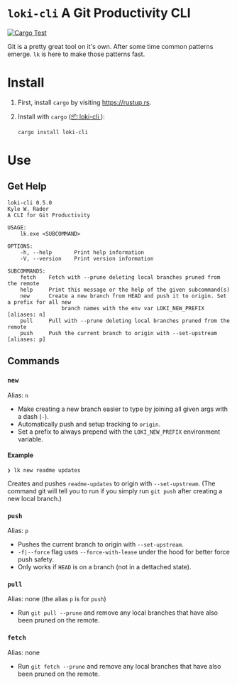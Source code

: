 # `loki-cli` A Git Productivity CLI

[![Cargo Test](https://github.com/kyle-rader/loki-cli/actions/workflows/pr-build.yml/badge.svg)](https://github.com/kyle-rader/loki-cli/actions/workflows/pr-build.yml)

Git is a pretty great tool on it's own. After some time common patterns emerge. `lk` is here to make those patterns fast.

# Install

1. First, install `cargo` by visiting https://rustup.rs.
2. Install with `cargo` ([📦 loki-cli ](https://crates.io/crates/loki-cli)):

    ```shell
    cargo install loki-cli
    ```

# Use
## Get Help
```
loki-cli 0.5.0
Kyle W. Rader
A CLI for Git Productivity

USAGE:
    lk.exe <SUBCOMMAND>

OPTIONS:
    -h, --help       Print help information
    -V, --version    Print version information

SUBCOMMANDS:
    fetch    Fetch with --prune deleting local branches pruned from the remote
    help     Print this message or the help of the given subcommand(s)
    new      Create a new branch from HEAD and push it to origin. Set a prefix for all new
                 branch names with the env var LOKI_NEW_PREFIX [aliases: n]
    pull     Pull with --prune deleting local branches pruned from the remote
    push     Push the current branch to origin with --set-upstream [aliases: p]
```

## Commands

### `new`
Alias: `n`
* Make creating a new branch easier to type by joining all given args with a dash (`-`).
* Automatically push and setup tracking to `origin`.
* Set a prefix to always prepend with the `LOKI_NEW_PREFIX` environment variable.

#### Example
```
❯ lk new readme updates
```
Creates and pushes `readme-updates` to origin with `--set-upstream`. (The command git will tell you to run if you simply run `git push` after creating a new local branch.)

### `push`
Alias: `p`
* Pushes the current branch to origin with `--set-upstream`.
* `-f|--force` flag uses `--force-with-lease` under the hood for better force push safety.
* Only works if `HEAD` is on a branch (not in a dettached state).

### `pull`
Alias: none (the alias `p` is for `push`)
* Run `git pull --prune` and remove any local branches that have also been pruned on the remote.

### `fetch`
Alias: none
* Run `git fetch --prune` and remove any local branches that have also been pruned on the remote.